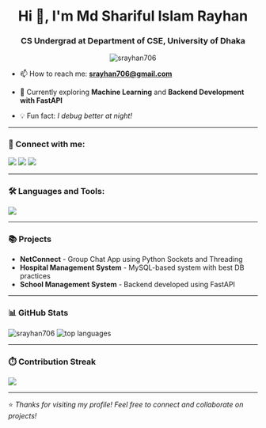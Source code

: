 <h1 align="center">Hi 👋, I'm Md Shariful Islam Rayhan</h1>
<h3 align="center">CS Undergrad at Department of CSE, University of Dhaka</h3>

<p align="center">
  <img src="https://komarev.com/ghpvc/?username=srayhan706&label=Profile%20views&color=0e75b6&style=flat" alt="srayhan706" />
</p>

- 📫 How to reach me: **srayhan706@gmail.com**

- 🌱 Currently exploring **Machine Learning** and **Backend Development with FastAPI**

- 💡 Fun fact: *I debug better at night!*

---

### 🧩 Connect with me:

<p align="left">
  <a href="https://linkedin.com/in/srayhan" target="_blank"><img src="https://img.shields.io/badge/LinkedIn-blue?logo=linkedin&style=for-the-badge" /></a>
  <a href="mailto:srayhan706@gmail.com"><img src="https://img.shields.io/badge/Gmail-red?logo=gmail&style=for-the-badge" /></a>
  <a href="https://github.com/srayhan706" target="_blank"><img src="https://img.shields.io/badge/GitHub-black?logo=github&style=for-the-badge" /></a>
</p>

---

### 🛠️ Languages and Tools:

<p align="left">
  <img src="https://skillicons.dev/icons?i=python,cpp,c,java,js,react,nextjs,fastapi,mysql,postgresql,git,linux,html,css,vscode" />
</p>

---

### 📚 Projects

- **NetConnect** - Group Chat App using Python Sockets and Threading  
- **Hospital Management System** - MySQL-based system with best DB practices  
- **School Management System** - Backend developed using FastAPI

---

### 📊 GitHub Stats

<p align="left">
  <img src="https://github-readme-stats.vercel.app/api?username=srayhan706&show_icons=true&theme=tokyonight" alt="srayhan706" />
  <img src="https://github-readme-stats.vercel.app/api/top-langs/?username=srayhan706&layout=compact&theme=tokyonight" alt="top languages" />
</p>

---

### ⏱️ Contribution Streak

<p align="left">
  <img src="https://github-readme-streak-stats.herokuapp.com/?user=srayhan706&theme=tokyonight" />
</p>

---

⭐️ *Thanks for visiting my profile! Feel free to connect and collaborate on projects!*
